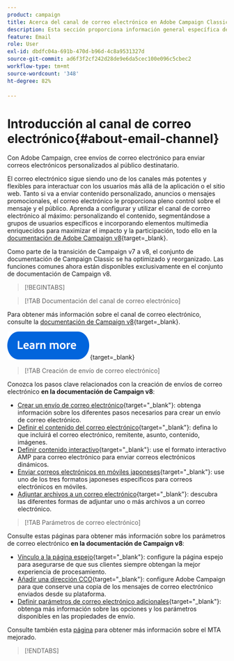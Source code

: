 ```yaml
---
product: campaign
title: Acerca del canal de correo electrónico en Adobe Campaign Classic
description: Esta sección proporciona información general específica del canal de correo electrónico en Adobe Campaign
feature: Email
role: User
exl-id: dbdfc04a-691b-470d-b96d-4c8a9531327d
source-git-commit: ad6f3f2cf242d28de9e6da5cec100e096c5cbec2
workflow-type: tm+mt
source-wordcount: '348'
ht-degree: 82%

---
```


# Introducción al canal de correo electrónico{#about-email-channel}

Con Adobe Campaign, cree envíos de correo electrónico para enviar correos electrónicos personalizados al público destinatario.

El correo electrónico sigue siendo uno de los canales más potentes y flexibles para interactuar con los usuarios más allá de la aplicación o el sitio web. Tanto si va a enviar contenido personalizado, anuncios o mensajes promocionales, el correo electrónico le proporciona pleno control sobre el mensaje y el público. Aprenda a configurar y utilizar el canal de correo electrónico al máximo: personalizando el contenido, segmentándose a grupos de usuarios específicos e incorporando elementos multimedia enriquecidos para maximizar el impacto y la participación, todo ello en la [documentación de Adobe Campaign v8](https://experienceleague.adobe.com/es/docs/campaign/campaign-v8/send/emails/email){target=_blank}.

Como parte de la transición de Campaign v7 a v8, el conjunto de documentación de Campaign Classic se ha optimizado y reorganizado. Las funciones comunes ahora están disponibles exclusivamente en el conjunto de documentación de Campaign v8.

>[!BEGINTABS]

>[!TAB Documentación del canal de correo electrónico]

Para obtener más información sobre el canal de correo electrónico, consulte la [documentación de Campaign v8](https://experienceleague.adobe.com/es/docs/campaign/campaign-v8/send/emails/email){target=_blank}.


[![imagen](../../assets/do-not-localize/learn-more-button.svg)](https://experienceleague.adobe.com/es/docs/campaign/campaign-v8/send/emails/email){target=_blank}


>[!TAB Creación de envío de correo electrónico]

Conozca los pasos clave relacionados con la creación de envíos de correo electrónico **en la documentación de Campaign v8**:

* [Crear un envío de correo electrónico](https://experienceleague.adobe.com/docs/campaign/campaign-v8/send/emails/email.html?lang=es){target="_blank"}: obtenga información sobre los diferentes pasos necesarios para crear un envío de correo electrónico.
* [Definir el contenido del correo electrónico](https://experienceleague.adobe.com/docs/campaign/campaign-v8/send/emails/defining-the-email-content.html?lang=es){target="_blank"}: defina lo que incluirá el correo electrónico, remitente, asunto, contenido, imágenes.
* [Definir contenido interactivo](https://experienceleague.adobe.com/docs/campaign/campaign-v8/send/emails/defining-interactive-content.html?lang=es){target="_blank"}: use el formato interactivo AMP para correo electrónico para enviar correos electrónicos dinámicos.
* [Enviar correos electrónicos en móviles japoneses](https://experienceleague.adobe.com/docs/campaign/campaign-v8/send/emails/sending-emails-on-japanese-mobiles.html?lang=es){target="_blank"}: use uno de los tres formatos japoneses específicos para correos electrónicos en móviles.
* [Adjuntar archivos a un correo electrónico](https://experienceleague.adobe.com/docs/campaign/campaign-v8/send/emails/attaching-files.html?lang=es){target="_blank"}: descubra las diferentes formas de adjuntar uno o más archivos a un correo electrónico.


>[!TAB Parámetros de correo electrónico]

Consulte estas páginas para obtener más información sobre los parámetros de correo electrónico **en la documentación de Campaign v8**:

* [Vínculo a la página espejo](https://experienceleague.adobe.com/docs/campaign/campaign-v8/send/emails/mirror-page.html?lang=es){target="_blank"}: configure la página espejo para asegurarse de que sus clientes siempre obtengan la mejor experiencia de procesamiento.
* [Añadir una dirección CCO](https://experienceleague.adobe.com/docs/campaign/campaign-v8/send/emails/email-bcc.html?lang=es){target="_blank"}: configure Adobe Campaign para que conserve una copia de los mensajes de correo electrónico enviados desde su plataforma.
* [Definir parámetros de correo electrónico adicionales](https://experienceleague.adobe.com/docs/campaign/campaign-v8/send/emails/email-parameters.html?lang=es){target="_blank"}: obtenga más información sobre las opciones y los parámetros disponibles en las propiedades de envío.

Consulte también esta [página](sending-with-enhanced-mta.md) para obtener más información sobre el MTA mejorado.

>[!ENDTABS]





<!--
Adobe Campaign lets you mass deliver personalized electronic messages to a target population.

Before starting sending emails:

* Make sure recipient profiles contain at least an email address.
* Learn more about the Adobe Campaign [Delivery best practices](delivery-best-practices.md).
* Read out these sections to learn more about Deliverability: [Deliverability management in Campaign](about-deliverability.md) and [Deliverability best practices guide](https://experienceleague.adobe.com/docs/deliverability-learn/deliverability-best-practice-guide/introduction.html?lang=es).

The key steps to send an email are as follows:

* [Create an email delivery](creating-an-email-delivery.md)
* [Define the target population](steps-defining-the-target-population.md)
* [Define the email content](defining-the-email-content.md)
* [Send the email](sending-messages.md)
* [Monitor the delivery](about-delivery-monitoring.md)

The sections below provide information that is specific to the email channel. For global information on how to create a delivery, refer to [this section](steps-about-delivery-creation-steps.md).
-->